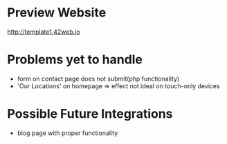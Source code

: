 # Preview Website
http://template1.42web.io

# Problems yet to handle
- form on contact page does not submit(php functionality)
- 'Our Locations' on homepage => effect not ideal on touch-only devices

# Possible Future Integrations
- blog page with proper functionality

